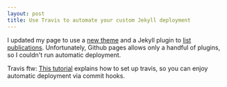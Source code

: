 ```yaml
---
layout: post
title: Use Travis to automate your custom Jekyll deployment
---
```


I updated my page to use a [new theme]() and a Jekyll plugin to [list publications]().
Unfortunately, Github pages allows only a handful of plugins, so I couldn't run automatic deployment.

Travis ftw: [This tutorial](http://eshepelyuk.github.io/2014/10/28/automate-github-pages-travisci.html) explains how to set up travis, so you can enjoy automatic deployment via commit hooks.
